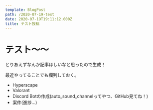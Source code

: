 ```yaml
---
template: BlogPost
path: /2020-07-19-test
date: 2020-07-19T19:11:12.000Z
title: テスト投稿
---
```


# テスト～～
とりあえずなんか記事ほしいなと思ったので生成！

最近やってることでも欄列しておく。
- Hyperscape
- Valorant
- Discord Botの作成(auto_sound_channelってやつ、GitHub見てね！)
- 案件(進捗...)
